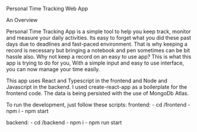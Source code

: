 Personal Time Tracking Web App

An Overview

Personal Time Tracking App is a simple tool to help you keep track, monitor and measure your daily activities.
Its easy to forget what you did these past days due to deadlines and fast-paced environment. That is why keeping a record 
is necessary but bringing a notebook and pen sometimes can be bit hassle also. Why not keep a record on an easy to use app?
This is what this app is trying to do for you, With a simple input and easy to use interface, you can now manage your time easily.

This app uses React and Typescript in the frontend and Node and Javascript in the backend.
I used create-react-app as a boilerplate for the frontend code.
The data is being persisted with the use of MongoDb Atlas. 

To run the development, just follow these scripts:
  frontend:
    - cd /frontend
    - npm i
    - npm start
  
  backend:
    - cd /backend
    - npm i
    - npm run start

